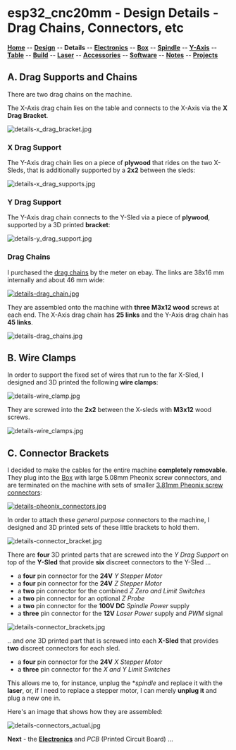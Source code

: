 # esp32_cnc20mm - Design Details - Drag Chains, Connectors, etc

**[Home](readme.md)** --
**[Design](design.md)** --
**Details** --
**[Electronics](electronics.md)** --
**[Box](box.md)** --
**[Spindle](spindle.md)** --
**[Y-Axis](y_axis.md)** --
**[Table](table.md)** --
**[Build](build.md)** --
**[Laser](laser.md)** --
**[Accessories](accessories.md)** --
**[Software](software.md)** --
**[Notes](notes.md)** --
**[Projects](projects.md)**

## A. Drag Supports and Chains

There are two drag chains on the machine.

The X-Axis drag chain lies on the table and connects to the X-Axis via the **X Drag Bracket**.

![details-x_drag_bracket.jpg](images/details-x_drag_bracket.jpg)

### X Drag Support

The Y-Axis drag chain lies on a piece of **plywood** that rides on the two X-Sleds, that
is additionally supported by a **2x2** between the sleds:

![details-x_drag_supports.jpg](images/details-x_drag_supports.jpg)

### Y Drag Support

The Y-Axis drag chain connects to the Y-Sled via a piece of **plywood**, supported by a 3D printed
**bracket**:

![details-y_drag_support.jpg](images/details-y_drag_support.jpg)

### Drag Chains

I purchased the [drag chains](https://www.ebay.com/itm/363509464282) by the meter on ebay.
The links are 38x16 mm internally and about 46 mm wide:

[![details-drag_chain.jpg](images/details-drag_chain.jpg)](https://www.ebay.com/itm/363509464282)

They are assembled onto the machine with **three M3x12 wood** screws at each end.
The X-Axis drag chain has **25 links** and
the Y-Axis drag chain has **45 links**.

![details-drag_chains.jpg](images/details-drag_chains.jpg)



## B. Wire Clamps

In order to support the fixed set of wires that run to the far X-Sled, I designed and
3D printed the following **wire clamps**:

![details-wire_clamp.jpg](images/details-wire_clamp.jpg)

They are screwed into the **2x2** between the X-sleds with **M3x12** wood screws.

![details-wire_clamps.jpg](images/details-wire_clamps.jpg)



## C. Connector Brackets

I decided to make the cables for the entire machine **completely removable**.  They plug
into the [Box](box.md) with large 5.08mm Pheonix screw connectors, and are terminated on
the machine with sets of smaller [3.81mm Pheonix screw connectors](https://www.ebay.com/itm/313657760083):


[![details-pheonix_connectors.jpg](images/details-pheonix_connectors.jpg)](https://www.ebay.com/itm/313657760083)


In order to attach these *general purpose* connectors to the machine,
I designed and 3D printed sets of these little brackets to hold them.

![details-connector_bracket.jpg](images/details-connector_bracket.jpg)


There are **four**  3D printed parts that are screwed into the *Y Drag Support* on top of the **Y-Sled** that
provide **six** discreet connectors to the Y-Sled ...

- a **four** pin connector for the **24V** *Y Stepper Motor*
- a **four** pin connector for the **24V** *Z Stepper Motor*
- a **two** pin connector for the combined *Z Zero and Limit Switches*
- a **two** pin connector for an optional *Z Probe*
- a **two** pin connector for the **100V DC** *Spindle Power* supply
- a **three** pin connector for the **12V** *Laser Power* supply and *PWM* signal

![details-connector_brackets.jpg](images/details-connector_brackets.jpg)

.. and *one* 3D printed part that is screwed into each **X-Sled** that provides **two** discreet
connectors for each sled.

- a **four** pin connector for the **24V** *X Stepper Motor*
- a **three** pin connector for the *X and Y Limit Switches*

This allows me to, for instance, unplug the **spindle* and replace it with the **laser**,
or, if I need to replace a stepper motor, I can merely **unplug it** and plug a new one
in.

Here's an image that shows how they are assembled:


![details-connectors_actual.jpg](images/details-connectors_actual.jpg)



**Next** - the **[Electronics](electronics.md)** and *PCB* (Printed Circuit Board) ...
